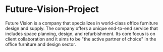 # Future-Vision-Project
Future Vision is a company that specializes in world-class office furniture design and supply. The company offers a unique end-to-end service that includes space planning, design, and refurbishment. Its core focus is on client collaboration and it aims to be "the active partner of choice" in the office furniture and design sector.
